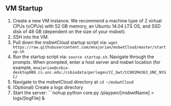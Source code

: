 ## VM Startup
1. Create a new VM instance. We recommend a machine type of 2 virtual CPUs (vCPUs) with 52 GB memory, an Ubuntu 14.04 LTS OS, 
and SSD disk of 48 GB (dependent on the size of your msbwt).
2. SSH into the VM.
3. Pull down the msbwtCloud startup script via: 
```wget https://raw.githubusercontent.com/mnajarian/msbwtCloud/master/startup.sh```
4. Run the startup script via: ```source startup.sh```. Navigate through the prompts. When prompted, enter a host server and msbwt location 
(for example, ```mnajarian@csbio-desktop008.cs.unc.edu:/csbiodata/perlegen/CC_bwt/CC001M4363_UNC_NYGC/```
5. Navigate to the msbwtCloud directory at ```cd ~/msbwtCloud```
6. (Optional) Create a logs directory
7. Start the server: ```nohup python core.py /playpen/[msbwtName] > logs/[logFile] & 

